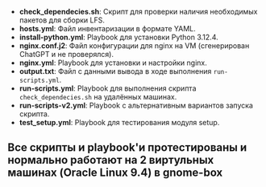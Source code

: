 - **check_dependecies.sh**: Скрипт для проверки наличия необходимых пакетов для сборки LFS.
- **hosts.yml**: Файл инвентаризации в формате YAML.
- **install-python.yml**: Playbook для установки Python 3.12.4.
- **nginx.conf.j2**: Файл конфигурации для nginx на VM (сгенерирован ChatGPT и не проверялся).
- **nginx.yml**: Playbook для установки и настройки nginx.
- **output.txt**: Файл с данными вывода в ходе выполнения `run-scripts.yml`.
- **run-scripts.yml**: Playbook для выполнения скрипта `check_dependecies.sh` на удалённых машинах.
- **run-scripts-v2.yml**: Playbook с альтернативным вариантов запуска скрипта.
- **test_setup.yml**: Playbook для тестирования модуля setup.

## Все скрипты и playbook'и протестированы и нормально работают на 2 виртульных машинах (Oracle Linux 9.4) в gnome-box
